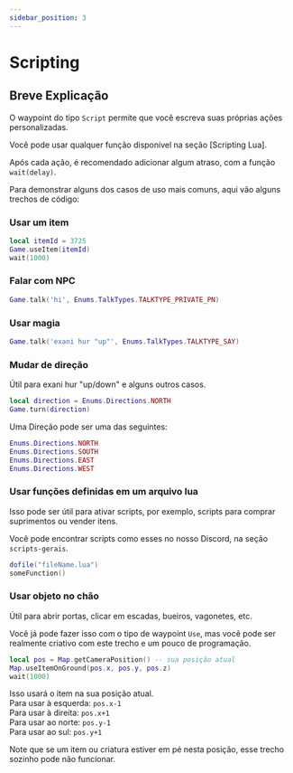 ```yaml
---
sidebar_position: 3
---
```


# Scripting

## Breve Explicação
O waypoint do tipo `Script` permite que você escreva suas próprias ações personalizadas.

Você pode usar qualquer função disponível na seção [Scripting Lua].

Após cada ação, é recomendado adicionar algum atraso, com a função `wait(delay)`.

Para demonstrar alguns dos casos de uso mais comuns, aqui vão alguns trechos de código:

### Usar um item

```lua
local itemId = 3725
Game.useItem(itemId)
wait(1000)
```

### Falar com NPC

```lua
Game.talk('hi', Enums.TalkTypes.TALKTYPE_PRIVATE_PN)
```

### Usar magia

```lua
Game.talk('exani hur "up"', Enums.TalkTypes.TALKTYPE_SAY)
```

### Mudar de direção

Útil para exani hur "up/down" e alguns outros casos.

```lua
local direction = Enums.Directions.NORTH
Game.turn(direction)
```

Uma Direção pode ser uma das seguintes:
```lua
Enums.Directions.NORTH
Enums.Directions.SOUTH
Enums.Directions.EAST
Enums.Directions.WEST
```

### Usar funções definidas em um arquivo lua

Isso pode ser útil para ativar scripts, por exemplo, scripts para comprar suprimentos ou vender itens.

Você pode encontrar scripts como esses no nosso Discord, na seção `scripts-gerais`.

```lua
dofile("fileName.lua")
someFunction()
```

### Usar objeto no chão

Útil para abrir portas, clicar em escadas, bueiros, vagonetes, etc.

Você já pode fazer isso com o tipo de waypoint `Use`, mas você pode ser realmente criativo com este trecho e um pouco de programação.

```lua
local pos = Map.getCameraPosition() -- sua posição atual
Map.useItemOnGround(pos.x, pos.y, pos.z)
wait(1000)
```

Isso usará o item na sua posição atual.\
Para usar à esquerda: `pos.x-1`\
Para usar à direita: `pos.x+1`\
Para usar ao norte: `pos.y-1`\
Para usar ao sul: `pos.y+1`

Note que se um item ou criatura estiver em pé nesta posição, esse trecho sozinho pode não funcionar.